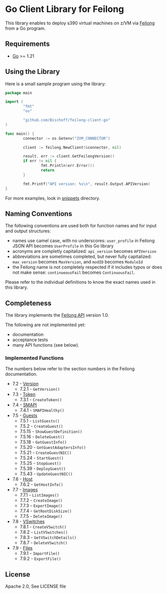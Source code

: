 # Go Client Library for Feilong

This library enables to deploy s390 virtual machines on z/VM via [Feilong](https://openmainframeproject.org/projects/feilong/) from a Go program.


## Requirements

- [Go](https://golang.org/doc/install) >= 1.21


## Using the Library

Here is a small sample program using the library:

```go
package main

import (
        "fmt"
        "os"

        "github.com/Bischoff/feilong-client-go"
)

func main() {
        connector := os.Getenv("ZVM_CONNECTOR")

        client := feilong.NewClient(&connector, nil)

        result, err := client.GetFeilongVersion()
        if err != nil {
                fmt.Println(err.Error())
                return
        }

        fmt.Printf("API version: %s\n", result.Output.APIVersion)
}
```

For more examples, look in [snippets](examples/snippets/) directory.


## Naming Conventions

The following conventions are used both for function names and for input and output structures:

 * names use camel case, with no underscores: `user_profile` in Feilong JSON API becomes `UserProfile` in this Go library
 * acronyms are completly capitalized: `api_version` becomes `APIVersion`
 * abbreviations are sometimes completed, but never fully capitalized: `max_version` becomes `MaxVersion`, and `modID` becomes `ModuleId`
 * the Feilong name is not completely respected if it includes typos or does not make sense: `continueousFail` becomes `ContinuousFail`.

Please refer to the individual definitions to know the exact names used in this library.


## Completeness

The library implements the [Feilong API](https://cloudlib4zvm.readthedocs.io/en/latest/restapi.html#) version 1.0.

The following are not implemented yet:

 * documentation
 * acceptance tests
 * many API functions (see below).


### Implemented Functions

The numbers below refer to the section numbers in the Feilong documentation.

 * 7.2 - [Version](version.go)
   * 7.2.1 - `GetVersion()`
 * 7.3 - [Token](token.go)
   * 7.3.1 - `CreateToken()`
 * 7.4 - [SMAPI](smapi.go)
   * 7.4.1 - `SMAPIHealthy()`
 * 7.5 - [Guests](guests.go)
   * 7.5.1 - `ListGuests()`
   * 7.5.2 - `CreateGuest()`
   * 7.5.15 - `ShowGuestDefinition()`
   * 7.5.16 - `DeleteGuest()`
   * 7.5.18 - `GetGuestInfo()`
   * 7.5.20 - `GetGuestAdaptersInfo()`
   * 7.5.21 - `CreateGuestNIC()`
   * 7.5.24 - `StartGuest()`
   * 7.5.25 - `StopGuest()`
   * 7.5.39 - `DeployGuest()`
   * 7.5.43 - `UpdateGuestNIC()`
 * 7.6 - [Host](host.go)
   * 7.6.2 - `GetHostInfo()`
 * 7.7 - [Images](images.go)
   * 7.7.1 - `ListImages()`
   * 7.7.2 - `CreateImage()`
   * 7.7.3 - `ExportImage()`
   * 7.7.4 - `GetRootDiskSize()`
   * 7.7.5 - `DeleteImage()`
 * 7.8 - [VSwitches](vswitches.go)
   * 7.8.1 - `CreateVSwitch()`
   * 7.8.2 - `ListVSwitches()`
   * 7.8.3 - `GetVSwitchDetails()`
   * 7.8.7 - `DeleteVSwitch()`
 * 7.9 - [Files](file.go)
   * 7.9.1 - `ImportFile()`
   * 7.9.2 - `ExportFile()`


## License

Apache 2.0, See LICENSE file
